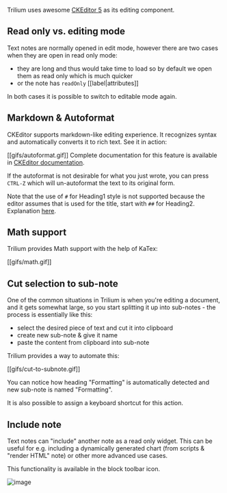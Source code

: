 Trilium uses awesome [CKEditor 5](https://ckeditor.com/ckeditor-5/) as its editing component.

## Read only vs. editing mode

Text notes are normally opened in edit mode, however there are two cases when they are open in read only mode:

* they are long and thus would take time to load so by default we open them as read only which is much quicker
* or the note has `readOnly` [[label|attributes]]

In both cases it is possible to switch to editable mode again.
 
## Markdown & Autoformat

CKEditor supports markdown-like editing experience. It recognizes syntax and automatically converts it to rich text. See it in action:

[[gifs/autoformat.gif]]
Complete documentation for this feature is available in [CKEditor documentation](https://ckeditor.com/docs/ckeditor5/latest/features/autoformat.html).

If the autoformat is not desirable for what you just wrote, you can press `CTRL-Z` which will un-autoformat the text to its original form.

Note that the use of `#` for Heading1 style is not supported because the editor assumes that is used for the title, start with `##` for Heading2. Explanation [here](https://ckeditor.com/docs/ckeditor5/latest/features/headings.html#heading-levels).

## Math support

Trilium provides Math support with the help of KaTex:

[[gifs/math.gif]]

## Cut selection to sub-note
One of the common situations in Trilium is when you're editing a document, and it gets somewhat large, so you start splitting it up into sub-notes - the process is essentially like this:

* select the desired piece of text and cut it into clipboard
* create new sub-note & give it name
* paste the content from clipboard into sub-note

Trilium provides a way to automate this:

[[gifs/cut-to-subnote.gif]]

You can notice how heading "Formatting" is automatically detected and new sub-note is named "Formatting".

It is also possible to assign a keyboard shortcut for this action.

## Include note

Text notes can "include" another note as a read only widget. This can be useful for e.g. including a dynamically generated chart (from scripts & "render HTML" note) or other more advanced use cases.

This functionality is available in the block toolbar icon.

![image](https://user-images.githubusercontent.com/617641/161419847-7709db0e-04cf-4157-b6ec-0ef6cdaa3f74.png)
